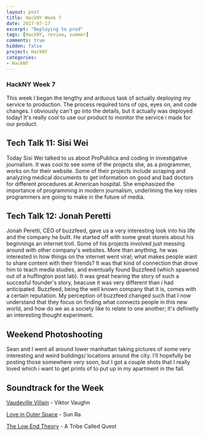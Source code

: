```yaml
---
layout: post
title: HackNY Week 7
date: 2017-07-17
excerpt: "Deploying to prod"
tags: [HackNY, review, summer]
comments: true
hidden: false
project: HackNY
categories:
- HackNY
---
```


### HackNY Week 7

This week I began the lengthy and arduous task of actually deploying my service to production. The process required tons of ops, eyes on, and code changes. I obviously can't go into the details, but it actually was deployed today! It's really cool to use our product to monitor the service i made for our product.

## Tech Talk 11: Sisi Wei

Today Sisi Wei talked to us about ProPublica and coding in investigative journalism. It was cool to see some of the projects she, as a programmer, works on for their website. Some of their projects include scraping and analyzing medical documents to get information on good and bad doctors for different procedures at American hospital. She emphasized the importance of programming in modern journalism, underlining the key roles programmers are going to make in the future of media. 

## Tech Talk 12: Jonah Peretti

Jonah Peretti, CEO of buzzfeed, gave us a very interesting look into his life and the company he built. He started off with some great storeis about his beginnings an internet troll. Some of his projects involved just messing around with other company's websites. More than anything, he was interested in how things on the internet went viral; what makes people want to share content with their friends? It was that kind of connection that drove him to teach media studies, and eventually found Buzzfeed (which spawned out of a huffington post lab). It was great hearing the story of such a succesful founder's story, beacuse it was very different than i had anticipated. Buzzfeed, being the well known company that it is, comes with a certain reputation. My perception of buzzfeed changed such that I now understand that they focus on finding what connects people in this new world, and how do we as a society like to relate to one another; it's definetly an interesting thought experiment.

## Weekend Photoshooting

Sean and I went all around lower manhattan taking pictures of some very interesting and weird buildings/ locations around the city. I'll hopefully be posting those somewhere very soon, but I got a couple shots that I really loved which i want to get prints of to put up in my apartment in the fall.



## Soundtrack for the Week

[Vaudeville Villain](https://www.youtube.com/watch?v=xOYkjt9F81c) - Viktor Vaughn

[Love in Outer Space](https://www.youtube.com/watch?v=5wHj67QHeTQ) - Sun Ra

[The Low End Theory](https://www.youtube.com/watch?v=L1Zqol7ARCk) - A Tribe Called Quest

